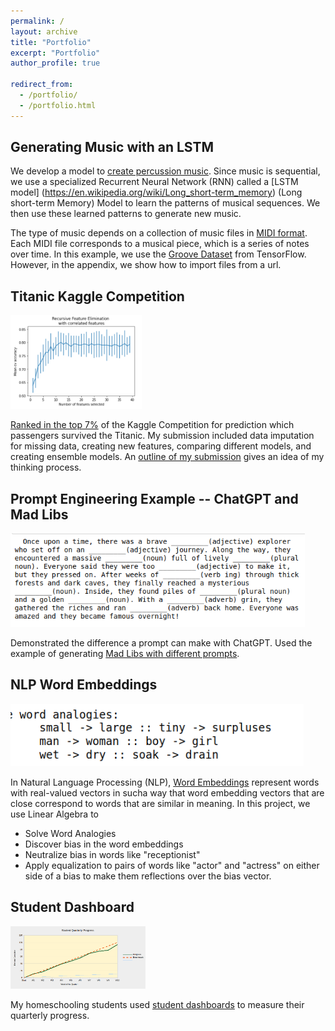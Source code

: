 ```yaml
---
permalink: /
layout: archive
title: "Portfolio"
excerpt: "Portfolio"
author_profile: true

redirect_from: 
  - /portfolio/
  - /portfolio.html
---
```


Generating Music with an LSTM
-----

We develop a model to [create percussion music](https://github.com/JennySteichen/JennySteichen.github.io/blob/master/_portfolio/CreatePercussionMusic.ipynb).  Since music is sequential, we use a specialized Recurrent Neural Network (RNN) called a [LSTM model] (https://en.wikipedia.org/wiki/Long_short-term_memory) (Long short-term Memory) Model to learn the patterns of musical sequences.  We then use these learned patterns to generate new music. 

The type of music depends on a collection of music files in [MIDI format](https://en.wikipedia.org/wiki/MIDI).  Each MIDI file corresponds to a musical piece, which is a series of notes over time.  In this example, we use the [Groove Dataset]() from TensorFlow.  However, in the appendix, we show how to import files from a url.

Titanic Kaggle Competition
----

<img height="150" src="/images/titanic_feature_elimination.png">

[Ranked in the top 7%](https://www.kaggle.com/competitions/titanic/leaderboard) of the Kaggle Competition for prediction which passengers survived the Titanic.  My submission included data imputation for missing data, creating new features, comparing different models, and creating ensemble models.  An [outline of my submission](https://github.com/JennySteichen/JennySteichen.github.io/blob/master/_portfolio/TitanicPredictionNotebook.ipynb) gives an idea of my thinking process.

Prompt Engineering Example -- ChatGPT and Mad Libs
------

<img height="150" src="/images/MadLibGenerated.png">

Demonstrated the difference a prompt can make with ChatGPT.  Used the example of generating [Mad Libs with different prompts](https://github.com/JennySteichen/JennySteichen.github.io/blob/master/_portfolio/ChatGPT_MadLib_Generator.ipynb).

NLP Word Embeddings
------

<img height="100" src="/images/word_analogies.png">

In Natural Language Processing (NLP),  [Word Embeddings](https://github.com/JennySteichen/JennySteichen.github.io/blob/master/_portfolio/WordEmbeddings.ipynb) represent words with real-valued vectors in sucha way that word embedding vectors that are close correspond to words that are similar in meaning. In this project, we use Linear Algebra to 
- Solve Word Analogies
- Discover bias in the word embeddings
- Neutralize bias in words like "receptionist"
- Apply equalization to pairs of words like "actor" and "actress" on either side of a bias to make them reflections over the bias vector.

Student Dashboard
------

<img height="100" src="/images/student_dashboard.png">

My homeschooling students used [student dashboards](https://github.com/JennySteichen/JennySteichen.github.io/blob/master/_portfolio/Student%20Dashboard.xlsx) to measure their quarterly progress.

